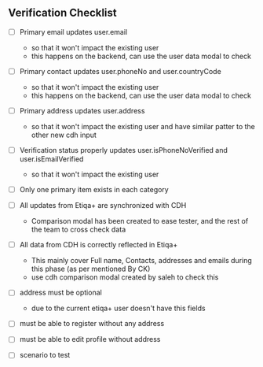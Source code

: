 
## Verification Checklist

- [ ] Primary email updates user.email
	- so that it won't impact the existing user
	- this happens on the backend, can use the user data modal to check
- [ ] Primary contact updates user.phoneNo and user.countryCode 
	- so that it won't impact the existing user
	- this happens on the backend, can use the user data modal to check
- [ ] Primary address updates user.address
	- so that it won't impact the existing user and have similar patter to the other new cdh input
- [ ] Verification status properly updates user.isPhoneNoVerified and user.isEmailVerified
	- so that it won't impact the existing user 

- [ ] Only one primary item exists in each category
- [ ] All updates from Etiqa+ are synchronized with CDH
	- Comparison modal has been created to ease tester, and the rest of the team to cross check data

- [ ] All data from CDH is correctly reflected in Etiqa+
	- This mainly cover Full name, Contacts, addresses and emails during this phase (as per mentioned By CK)
	- use cdh comparison modal created by saleh to check this
- [ ] address must be optional
	- due to the current etiqa+ user doesn't have this fields

- [ ] must be able to register without any address
- [ ] must be able to edit profile without address
- [ ] scenario to test

## 